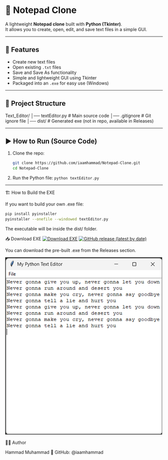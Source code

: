 # 📝 Notepad Clone

A lightweight **Notepad clone** built with **Python (Tkinter)**.  
It allows you to create, open, edit, and save text files in a simple GUI.

---

## 🚀 Features
- Create new text files
- Open existing `.txt` files
- Save and Save As functionality
- Simple and lightweight GUI using Tkinter
- Packaged into an `.exe` for easy use (Windows)

---

## 📂 Project Structure
Text_Editor/
│── textEditor.py # Main source code
│── .gitignore # Git ignore file
│── dist/ # Generated exe (not in repo, available in Releases)

---

## ▶️ How to Run (Source Code)
1. Clone the repo:
   ```bash
   git clone https://github.com/iaamhammad/Notepad-Clone.git
   cd Notepad-Clone
   ```
2. Run the Python file:
```python textEditor.py```

---

🏗️ How to Build the EXE

If you want to build your own .exe file:
```bash
pip install pyinstaller
pyinstaller --onefile --windowed textEditor.py
```
The executable will be inside the dist/ folder.

📥 Download EXE
[![Download EXE](https://img.shields.io/badge/Download-EXE-blue?style=for-the-badge)](https://github.com/iaamhammad/Notepad-Clone/releases)
[![GitHub release (latest by date)](https://img.shields.io/github/v/release/iaamhammad/Notepad-Clone?style=for-the-badge)](https://github.com/iaamhammad/Notepad-Clone/releases)


You can download the pre-built .exe from the Releases section.

![App Screenshot](screenshot.png)

👨‍💻 Author

Hammad Muhammad
📌 GitHub: @iaamhammad
